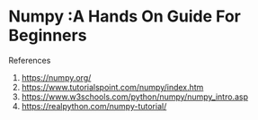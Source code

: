 # Numpy :A Hands On Guide For Beginners
References 
1. https://numpy.org/
2. https://www.tutorialspoint.com/numpy/index.htm
3. https://www.w3schools.com/python/numpy/numpy_intro.asp
4. https://realpython.com/numpy-tutorial/
